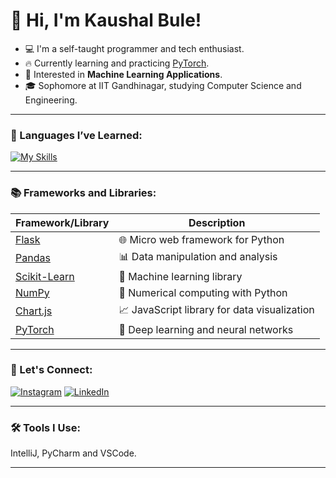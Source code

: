 # 👋 Hi, I'm Kaushal Bule!

- 💻 I'm a self-taught programmer and tech enthusiast.
- 🔥 Currently learning and practicing [PyTorch](https://pytorch.org).
- 🤖 Interested in **Machine Learning Applications**.
- 🎓 Sophomore at IIT Gandhinagar, studying Computer Science and Engineering.

---

### 📜 Languages I’ve Learned:
[![My Skills](https://skillicons.dev/icons?i=python,cpp,c,cs,html,css)]() 

---

### 📚 Frameworks and Libraries:
| **Framework/Library**       | **Description**                             |
|-----------------------------|---------------------------------------------|
| [Flask](https://flask.palletsprojects.com/en/3.0.x/)  | 🌐 Micro web framework for Python   |
| [Pandas](https://pandas.pydata.org/)               | 📊 Data manipulation and analysis  |
| [Scikit-Learn](https://scikit-learn.org/stable/)   | 🧠 Machine learning library        |
| [NumPy](https://numpy.org)                         | 🔢 Numerical computing with Python |
| [Chart.js](https://www.chartjs.org/)               | 📈 JavaScript library for data visualization |
| [PyTorch](https://pytorch.org/)                    | 🧬 Deep learning and neural networks |

---

### 🤝 Let's Connect:
[![Instagram](https://skillicons.dev/icons?i=instagram)](https://www.instagram.com/kaushalb_845/)
[![LinkedIn](https://skillicons.dev/icons?i=linkedin)](https://in.linkedin.com/in/kaushal-bule-94a01928a)

---

### 🛠️ Tools I Use:
IntelliJ, PyCharm and VSCode.

---
<!---
[![Kaushal's GitHub Stats](https://github-readme-stats.vercel.app/api?username=Kaushal845&theme=dark)](https://github.com/anuraghazra/github-readme-stats)
--->

